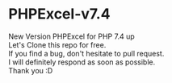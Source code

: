 # PHPExcel-v7.4
New Version PHPExcel for PHP 7.4 up\
Let's Clone this repo for free.\
If you find a bug, don't hesitate to pull request. \
I will definitely respond as soon as possible.\
Thank you :D
